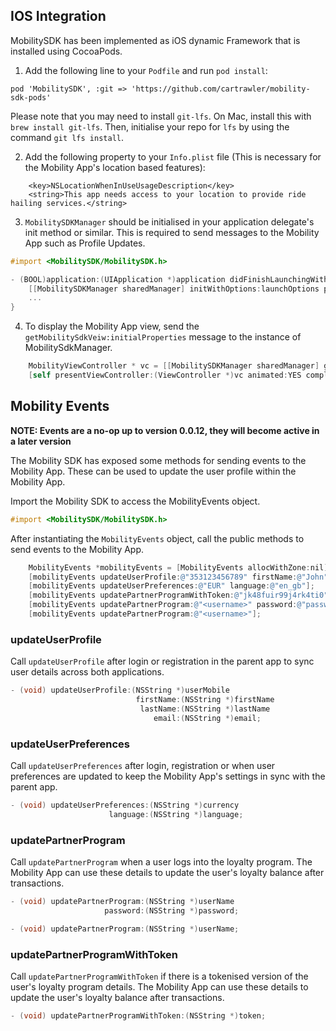 ## IOS Integration

MobilitySDK has been implemented as iOS dynamic Framework that is installed using CocoaPods.

1.  Add the following line to your `Podfile` and run `pod install`:

```
pod 'MobilitySDK', :git => 'https://github.com/cartrawler/mobility-sdk-pods'
```

Please note that you may need to install `git-lfs`. On Mac, install this with `brew install git-lfs`. Then, initialise your repo for `lfs` by using the command `git lfs install`.

2. Add the following property to your `Info.plist` file (This is necessary for the Mobility App's location based features):

```
    <key>NSLocationWhenInUseUsageDescription</key>
    <string>This app needs access to your location to provide ride hailing services.</string>
```

3. `MobilitySDKManager` should be initialised in your application delegate's init method or similar. This is required to send messages to the Mobility App such as Profile Updates.

```objectivec
#import <MobilitySDK/MobilitySDK.h>

- (BOOL)application:(UIApplication *)application didFinishLaunchingWithOptions:(NSDictionary *)launchOptions {
    [[MobilitySDKManager sharedManager] initWithOptions:launchOptions partnerId:@"<partner-id>"];
    ...
}
```

4. To display the Mobility App view, send the `getMobilitySdkVeiw:initialProperties` message to the instance of MobilitySdkManager.

```objectivec
    MobilityViewController * vc = [[MobilitySDKManager sharedManager] getMobilitySdkView:nil];
    [self presentViewController:(ViewController *)vc animated:YES completion:nil];
```

## Mobility Events

**NOTE: Events are a no-op up to version 0.0.12, they will become active in a later version**

The Mobility SDK has exposed some methods for sending events to the Mobility App. These can be used to update the user profile within the Mobility App.

Import the Mobility SDK to access the MobilityEvents object.

```objectivec
#import <MobilitySDK/MobilitySDK.h>
```

After instantiating the `MobilityEvents` object, call the public methods to send events to the Mobility App.

```objectivec
    MobilityEvents *mobilityEvents = [MobilityEvents allocWithZone:nil];
    [mobilityEvents updateUserProfile:@"353123456789" firstName:@"John" lastName:@"Smith" email:@"johnsmith@gmail.com"];
    [mobilityEvents updateUserPreferences:@"EUR" language:@"en_gb"];
    [mobilityEvents updatePartnerProgramWithToken:@"jk48fuir99j4rk4ti0"];
    [mobilityEvents updatePartnerProgram:@"<username>" password:@"password1"];
    [mobilityEvents updatePartnerProgram:@"<username>"];
```

### updateUserProfile

Call `updateUserProfile` after login or registration in the parent app to sync user details across both applications.

```objectivec
- (void) updateUserProfile:(NSString *)userMobile
                            firstName:(NSString *)firstName
                             lastName:(NSString *)lastName
                                email:(NSString *)email;
```

### updateUserPreferences

Call `updateUserPreferences` after login, registration or when user preferences are updated to keep the Mobility App's settings in sync with the parent app.

```objectivec
- (void) updateUserPreferences:(NSString *)currency
                      language:(NSString *)language;
```

### updatePartnerProgram

Call `updatePartnerProgram` when a user logs into the loyalty program. The Mobility App can use these details to update the user's loyalty balance after transactions.

```objectivec
- (void) updatePartnerProgram:(NSString *)userName
                     password:(NSString *)password;

- (void) updatePartnerProgram:(NSString *)userName;
```

### updatePartnerProgramWithToken

Call `updatePartnerProgramWithToken` if there is a tokenised version of the user's loyalty program details. The Mobility App can use these details to update the user's loyalty balance after transactions.

```objectivec
- (void) updatePartnerProgramWithToken:(NSString *)token;
```
